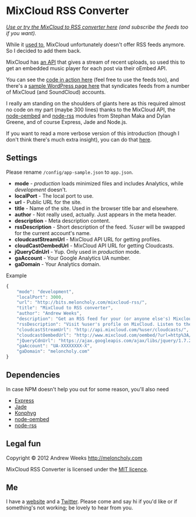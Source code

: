 MixCloud RSS Converter
======================

_[Use or try the MixCloud to RSS converter here](http://bits.meloncholy.com/mixcloud-rss) (and subscribe the feeds too if you want)._

While it [used to](http://feedback.mixcloud.com/forums/3043-general/suggestions/1922671-loss-of-user-mixes-rss), MixCloud unfortunately doesn't offer RSS feeds anymore. So I decided to add them back. 

MixCloud has [an API](http://www.mixcloud.com/developers/documentation) that gives a stream of recent uploads, so used this to get an embedded music player for each post via their oEmbed API. 

You can see the [code in action here](http://bits.meloncholy.com/mixcloud-rss) (feel free to use the feeds too), and there's a [sample WordPress page here](http://www.breakzdjs.com/category/music/) that syndicates feeds from a number of MixCloud (and SoundCloud) accounts. 

I really am standing on the shoulders of giants here as this required almost no code on my part (maybe 300 lines) thanks to the MixCloud API, the [node-oembed](https://github.com/astro/node-oembed) and [node-rss](https://github.com/dylang/node-rss) modules from Stephan Maka and Dylan Greene, and of course Express, Jade and Node.js. 

If you want to read a more verbose version of this introduction (though I don't think there's much extra insight), you can do that [here](http://meloncholy.com/blog/mixcloud-rss-converter-in-node-js/).


Settings
--------

Please rename `/config/app-sample.json` to `app.json`.

- **mode** - _production_ loads minimized files and includes Analytics, while _development_ doesn't.
- **localPort** - The local port to use.
- **url** - Public URL for the site.
- **title** - Name of the site. Used in the browser title bar and elsewhere.
- **author** - Not really used, actually. Just appears in the meta header.
- **description** - Meta description content.
- **rssDescription** - Short description of the feed. _%user_ will be swapped for the current account's name.
- **cloudcastStreamUrl** - MixCloud API URL for getting profiles.
- **cloudCastOembedUrl** - MixCloud API URL for getting Cloudcasts.
- **jQueryCdnUrl** - Yup. Only used in _production_ mode.
- **gaAccount** - Your Google Analytics UA number.
- **gaDomain** - Your Analytics domain.

Example

```javascript
{
	"mode": "development",
	"localPort": 3000,
	"url": "http://bits.meloncholy.com/mixcloud-rss/",
	"title": "MixCloud to RSS converter",
	"author": "Andrew Weeks",
	"description": "Get an RSS feed for your (or anyone else's) Mixcloud mixes and podcasts.",
	"rssDescription": "Visit %user's profile on MixCloud. Listen to their recent and most popular Cloudcasts. It's free and really easy to use. MixCloud to RSS thingy hacked together by Andrew Weeks. http://meloncholy.com",
	"cloudcastStreamUrl": "http://api.mixcloud.com/%user/cloudcasts/",
	"cloudcastOembedUrl": "http://www.mixcloud.com/oembed/?url=http%3A//www.mixcloud.com%cloudcast&format=json",
	"jQueryCdnUrl": "https://ajax.googleapis.com/ajax/libs/jquery/1.7.2/jquery.min.js",
	"gaAccount": "UA-XXXXXXXX-X",
	"gaDomain": "meloncholy.com"
}
```


Dependencies
------------

In case NPM doesn't help you out for some reason, you'll also need

- [Express](https://github.com/visionmedia/express)
- [Jade](https://github.com/visionmedia/jade)
- [Konphyg](https://github.com/pgte/konphyg)
- [node-oembed](https://github.com/astro/node-oembed/)
- [node-rss](https://github.com/dylang/node-rss)


Legal fun
---------

Copyright &copy; 2012 Andrew Weeks http://meloncholy.com

MixCloud RSS Converter is licensed under the [MIT licence](http://meloncholy.com/licence/).


Me
--

I have a [website](http://meloncholy.com) and a [Twitter](https://twitter.com/meloncholy). Please come and say hi if you'd like or if something's not working; be lovely to hear from you. 
